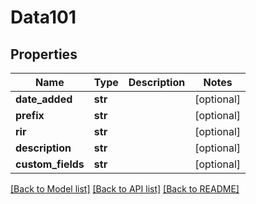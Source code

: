 # Data101

## Properties
Name | Type | Description | Notes
------------ | ------------- | ------------- | -------------
**date_added** | **str** |  | [optional] 
**prefix** | **str** |  | [optional] 
**rir** | **str** |  | [optional] 
**description** | **str** |  | [optional] 
**custom_fields** | **str** |  | [optional] 

[[Back to Model list]](../README.md#documentation-for-models) [[Back to API list]](../README.md#documentation-for-api-endpoints) [[Back to README]](../README.md)


